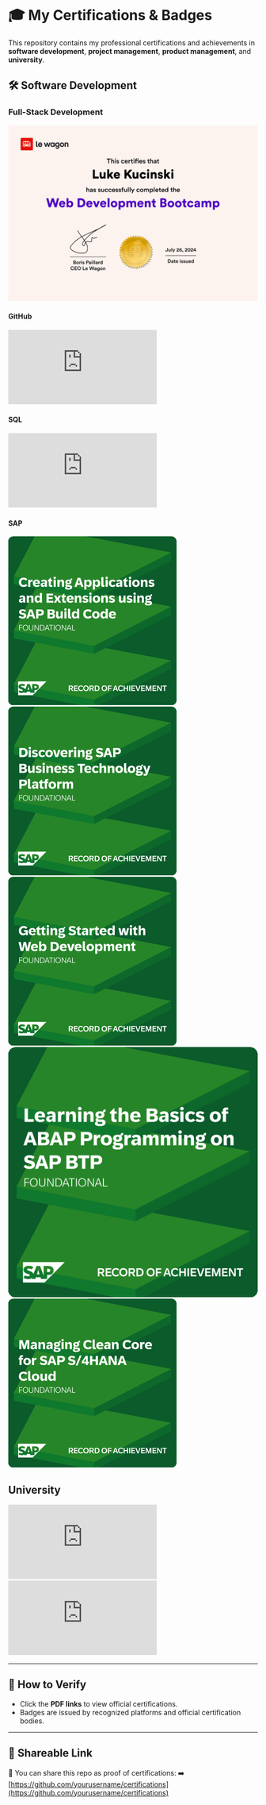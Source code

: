 # 🎓 My Certifications & Badges

This repository contains my professional certifications and achievements in **software development**, **project management**, **product management**, and **university**.

## 🛠️ Software Development

### Full-Stack Development
![Le Wagon Diploma](https://github.com/LKb22/Certifications/blob/main/Diploma%20image.png)

#### GitHub
![GitHub Foundations](https://github.com/LKb22/Certifications/blob/main/GitHubFoundations_Badge.pdf)

#### SQL
![SQL Associate](https://github.com/LKb22/Certifications/blob/main/SQL%20Associate.pdf)

#### SAP
![Creating Applications and Extensions using SAP Build Code](https://github.com/LKb22/Certifications/blob/main/Creating%20Applications%20and%20Extensions%20using%20SAP%20Build%20Code.png)
![Discovering SAP Business Technology Platform](https://github.com/LKb22/Certifications/blob/main/Discovering%20SAP%20Business%20Technology%20Platform.png)
![Getting Started with Web Development](https://github.com/LKb22/Certifications/blob/main/Getting%20Started%20with%20Web%20Development.png)
![Learning the Basics of ABAP Programming on SAP BTP](https://github.com/LKb22/Certifications/blob/main/Learning%20the%20Basics%20of%20ABAP%20Programming%20on%20SAP%20BTP.png)
![Managing Clean Core for SAP S4HANA Cloud](https://github.com/LKb22/Certifications/blob/main/Managing%20Clean%20Core%20for%20SAP%20S4HANA%20Cloud.png)

## University
![Undergrad UMASS Transcript](https://github.com/LKb22/Certifications/blob/main/UMass%20Transcript.pdf)
![Master's University of Freiburg Diploma](https://github.com/LKb22/Certifications/blob/main/Preliminary%20Degree%20Kucinski.pdf)

---

## 📎 How to Verify
- Click the **PDF links** to view official certifications.
- Badges are issued by recognized platforms and official certification bodies.

---

## 🔗 Shareable Link
📢 You can share this repo as proof of certifications:
➡️ [https://github.com/yourusername/certifications](https://github.com/yourusername/certifications)
